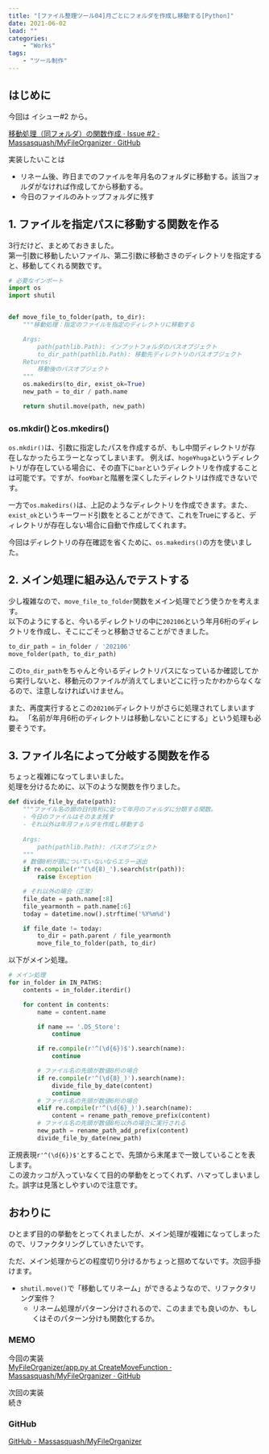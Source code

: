 ```yaml
---
title: "[ファイル整理ツール04]月ごとにフォルダを作成し移動する[Python]"
date: 2021-06-02
lead: ""
categories: 
    - "Works"
tags: 
    - "ツール制作"
---
```


## はじめに
今回は イシュー#2 から。  

[移動処理（同フォルダ）の関数作成 · Issue #2 · Massasquash/MyFileOrganizer · GitHub](https://github.com/Massasquash/MyFileOrganizer/issues/2)

実装したいことは
- リネーム後、昨日までのファイルを年月名のフォルダに移動する。該当フォルダがなければ作成してから移動する。
- 今日のファイルのみトップフォルダに残す

## 1. ファイルを指定パスに移動する関数を作る
3行だけど、まとめておきました。  
第一引数に移動したいファイル、第二引数に移動さきのディレクトリを指定すると、移動してくれる関数です。

```python
# 必要なインポート
import os
import shutil


def move_file_to_folder(path, to_dir):
    """移動処理：指定のファイルを指定のディレクトリに移動する

    Args:
        path(pathlib.Path): インプットフォルダのパスオブジェクト
        to_dir_path(pathlib.Path): 移動先ディレクトリのパスオブジェクト 
    Returns:
        移動後のパスオブジェクト
    """
    os.makedirs(to_dir, exist_ok=True)
    new_path = to_dir / path.name

    return shutil.move(path, new_path)
```

### os.mkdir()とos.mkedirs()
`os.mkdir()`は、引数に指定したパスを作成するが、もし中間ディレクトリが存在しなかったらエラーとなってしまいます。 
例えば、`hoge¥huga`というディレクトリが存在している場合に、その直下に`bar`というディレクトリを作成することは可能です。ですが、`foo¥bar`と階層を深くしたディレクトリは作成できないです。

一方で`os.makedirs()`は、上記のようなディレクトリを作成できます。また、`exist_ok`というキーワード引数をとることができて、これをTrueにすると、ディレクトリが存在しない場合に自動で作成してくれます。  

今回はディレクトリの存在確認を省くために、`os.makedirs()`の方を使いました。


## 2. メイン処理に組み込んでテストする
少し複雑なので、`move_file_to_folder`関数をメイン処理でどう使うかを考えます。  
以下のようにすると、今いるディレクトリの中に`202106`という年月6桁のディレクトリを作成し、そこにごそっと移動させることができました。

```python
to_dir_path = in_folder / '202106'
move_folder(path, to_dir_path)
```

この`to_dir_path`をちゃんと今いるディレクトリパスになっているか確認してから実行しないと、移動元のファイルが消えてしまいどこに行ったかわからなくなるので、注意しなければいけません。

また、再度実行するとこの`202106`ディレクトリがさらに処理されてしまいますね。
「名前が年月6桁のディレクトリは移動しないことにする」という処理も必要そうです。


## 3. ファイル名によって分岐する関数を作る
ちょっと複雑になってしまいました。  
処理を分けるために、以下のような関数を作りました。

```python
def divide_file_by_date(path):
    """ファイル名の頭の日付8桁に従って年月のフォルダに分類する関数。
    - 今日のファイルはそのまま残す
    - それ以外は年月フォルダを作成し移動する
    
    Args:
        path(pathlib.Path): パスオブジェクト
    """
    # 数値8桁が頭についていないならエラー送出
    if re.compile(r'^(\d{8)_').search(str(path)):
        raise Exception

    # それ以外の場合（正常）
    file_date = path.name[:8]
    file_yearmonth = path.name[:6]
    today = datetime.now().strftime('%Y%m%d')

    if file_date != today:
        to_dir = path.parent / file_yearmonth
        move_file_to_folder(path, to_dir)
```

以下がメイン処理。
```python
# メイン処理
for in_folder in IN_PATHS:
    contents = in_folder.iterdir()

    for content in contents:
        name = content.name

        if name == '.DS_Store':
            continue

        if re.compile(r'^(\d{6})$').search(name):
            continue

        # ファイル名の先頭が数値8桁の場合
        if re.compile(r'^(\d{8}_)').search(name):
            divide_file_by_date(content)
            continue
        # ファイル名の先頭が数値6桁の場合
        elif re.compile(r'^(\d{6}_)').search(name):
            content = rename_path_remove_prefix(content)
        # ファイル名の先頭が数値8桁以外の場合に実行される
        new_path = rename_path_add_prefix(content)
        divide_file_by_date(new_path)
```

正規表現`r'^(\d{6})$'`とすることで、先頭から末尾まで一致していることを表します。  
この波カッコが入っていなくて目的の挙動をとってくれず、ハマってしまいました。誤字は見落としやすいので注意です。  


## おわりに
ひとまず目的の挙動をとってくれましたが、メイン処理が複雑になってしまったので、リファクタリングしていきたいです。

ただ、メイン処理からどの程度切り分けるかちょっと掴めてないです。次回手掛けます。  


- `shutil.move()`で「移動してリネーム」ができるようなので、リファクタリング案件？
  - リネーム処理がパターン分けされるので、このままでも良いのか、もしくはそのパターン分けも関数化するか。

### MEMO
今回の実装  
[MyFileOrganizer/app.py at CreateMoveFunction · Massasquash/MyFileOrganizer · GitHub](https://github.com/Massasquash/MyFileOrganizer/blob/CreateMoveFunction/app.py)

次回の実装  
続き
　
### GitHub
[GitHub - Massasquash/MyFileOrganizer](https://github.com/Massasquash/MyFileOrganizer)

